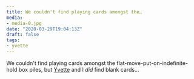 ```yaml
---
title: We couldn't find playing cards amongst the…
media:
- media-0.jpg
date: "2020-03-29T19:04:13Z"
draft: false
tags:
- yvette
---
```

We couldn't find playing cards amongst the flat-move-put-on-indefinite-hold box piles, but [Yvette](/tags/yvette)  and I *did* find blank cards…
